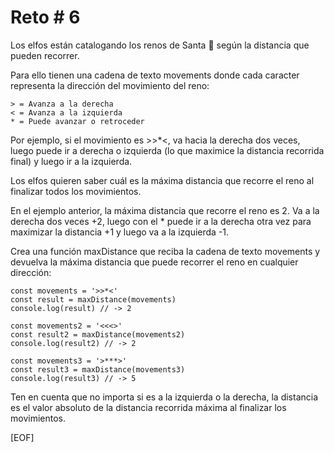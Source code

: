 # Reto # 6

Los elfos están catalogando los renos de Santa 🦌 según la distancia que pueden recorrer.

Para ello tienen una cadena de texto movements donde cada caracter representa la dirección del movimiento del reno:

    > = Avanza a la derecha
    < = Avanza a la izquierda
    * = Puede avanzar o retroceder

Por ejemplo, si el movimiento es >>*<, va hacia la derecha dos veces, luego puede ir a derecha o izquierda (lo que maximice la distancia recorrida final) y luego ir a la izquierda.

Los elfos quieren saber cuál es la máxima distancia que recorre el reno al finalizar todos los movimientos.

En el ejemplo anterior, la máxima distancia que recorre el reno es 2. Va a la derecha dos veces +2, luego con el * puede ir a la derecha otra vez para maximizar la distancia +1 y luego va a la izquierda -1.

Crea una función maxDistance que reciba la cadena de texto movements y devuelva la máxima distancia que puede recorrer el reno en cualquier dirección:

    const movements = '>>*<'
    const result = maxDistance(movements)
    console.log(result) // -> 2

    const movements2 = '<<<>'
    const result2 = maxDistance(movements2)
    console.log(result2) // -> 2

    const movements3 = '>***>'
    const result3 = maxDistance(movements3)
    console.log(result3) // -> 5

Ten en cuenta que no importa si es a la izquierda o la derecha, la distancia es el valor absoluto de la distancia recorrida máxima al finalizar los movimientos.

[EOF]
